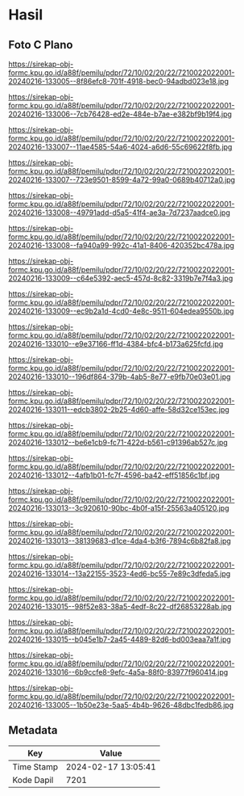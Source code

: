 # Hasil

## Foto C Plano

https://sirekap-obj-formc.kpu.go.id/a88f/pemilu/pdpr/72/10/02/20/22/7210022022001-20240216-133005--8f86efc8-701f-4918-bec0-94adbd023e18.jpg

https://sirekap-obj-formc.kpu.go.id/a88f/pemilu/pdpr/72/10/02/20/22/7210022022001-20240216-133006--7cb76428-ed2e-484e-b7ae-e382bf9b19f4.jpg

https://sirekap-obj-formc.kpu.go.id/a88f/pemilu/pdpr/72/10/02/20/22/7210022022001-20240216-133007--11ae4585-54a6-4024-a6d6-55c69622f8fb.jpg

https://sirekap-obj-formc.kpu.go.id/a88f/pemilu/pdpr/72/10/02/20/22/7210022022001-20240216-133007--723e9501-8599-4a72-99a0-0689b40712a0.jpg

https://sirekap-obj-formc.kpu.go.id/a88f/pemilu/pdpr/72/10/02/20/22/7210022022001-20240216-133008--49791add-d5a5-41f4-ae3a-7d7237aadce0.jpg

https://sirekap-obj-formc.kpu.go.id/a88f/pemilu/pdpr/72/10/02/20/22/7210022022001-20240216-133008--fa940a99-992c-41a1-8406-420352bc478a.jpg

https://sirekap-obj-formc.kpu.go.id/a88f/pemilu/pdpr/72/10/02/20/22/7210022022001-20240216-133009--c64e5392-aec5-457d-8c82-3319b7e7f4a3.jpg

https://sirekap-obj-formc.kpu.go.id/a88f/pemilu/pdpr/72/10/02/20/22/7210022022001-20240216-133009--ec9b2a1d-4cd0-4e8c-9511-604edea9550b.jpg

https://sirekap-obj-formc.kpu.go.id/a88f/pemilu/pdpr/72/10/02/20/22/7210022022001-20240216-133010--e9e37166-ff1d-4384-bfc4-b173a625fcfd.jpg

https://sirekap-obj-formc.kpu.go.id/a88f/pemilu/pdpr/72/10/02/20/22/7210022022001-20240216-133010--196df864-379b-4ab5-8e77-e9fb70e03e01.jpg

https://sirekap-obj-formc.kpu.go.id/a88f/pemilu/pdpr/72/10/02/20/22/7210022022001-20240216-133011--edcb3802-2b25-4d60-affe-58d32ce153ec.jpg

https://sirekap-obj-formc.kpu.go.id/a88f/pemilu/pdpr/72/10/02/20/22/7210022022001-20240216-133012--be6e1cb9-fc71-422d-b561-c91396ab527c.jpg

https://sirekap-obj-formc.kpu.go.id/a88f/pemilu/pdpr/72/10/02/20/22/7210022022001-20240216-133012--4afb1b01-fc7f-4596-ba42-eff51856c1bf.jpg

https://sirekap-obj-formc.kpu.go.id/a88f/pemilu/pdpr/72/10/02/20/22/7210022022001-20240216-133013--3c920610-90bc-4b0f-a15f-25563a405120.jpg

https://sirekap-obj-formc.kpu.go.id/a88f/pemilu/pdpr/72/10/02/20/22/7210022022001-20240216-133013--38139683-d1ce-4da4-b3f6-7894c6b82fa8.jpg

https://sirekap-obj-formc.kpu.go.id/a88f/pemilu/pdpr/72/10/02/20/22/7210022022001-20240216-133014--13a22155-3523-4ed6-bc55-7e89c3dfeda5.jpg

https://sirekap-obj-formc.kpu.go.id/a88f/pemilu/pdpr/72/10/02/20/22/7210022022001-20240216-133015--98f52e83-38a5-4edf-8c22-df26853228ab.jpg

https://sirekap-obj-formc.kpu.go.id/a88f/pemilu/pdpr/72/10/02/20/22/7210022022001-20240216-133015--b045e1b7-2a45-4489-82d6-bd003eaa7a1f.jpg

https://sirekap-obj-formc.kpu.go.id/a88f/pemilu/pdpr/72/10/02/20/22/7210022022001-20240216-133016--6b9ccfe8-9efc-4a5a-88f0-83977f960414.jpg

https://sirekap-obj-formc.kpu.go.id/a88f/pemilu/pdpr/72/10/02/20/22/7210022022001-20240216-133005--1b50e23e-5aa5-4b4b-9626-48dbc1fedb86.jpg


## Metadata

| Key        | Value               |
| ---------- | ------------------- |
| Time Stamp | 2024-02-17 13:05:41 |
| Kode Dapil | 7201                |



